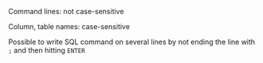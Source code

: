 Command lines: not case-sensitive

Column, table names: case-sensitive

Possible to write SQL command on several lines by not ending the line with `;` and then hitting `ENTER`